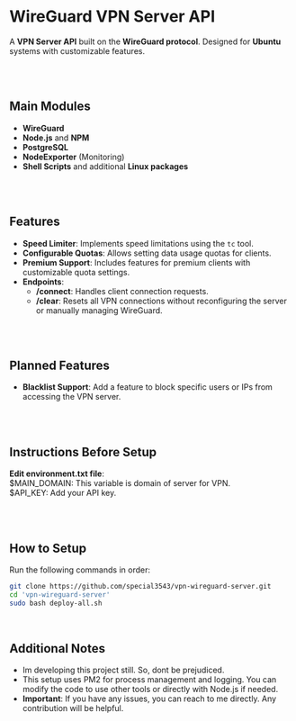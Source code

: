 # WireGuard VPN Server API

A **VPN Server API** built on the **WireGuard protocol**. Designed for **Ubuntu** systems with customizable features.

<br /><br />

## Main Modules

- **WireGuard**
- **Node.js** and **NPM**
- **PostgreSQL**
- **NodeExporter** (Monitoring)
- **Shell Scripts** and additional **Linux packages**

<br /><br />

## Features

- **Speed Limiter**: Implements speed limitations using the `tc` tool.  
- **Configurable Quotas**: Allows setting data usage quotas for clients.  
- **Premium Support**: Includes features for premium clients with customizable quota settings.  
- **Endpoints**:  
  - **/connect**: Handles client connection requests.  
  - **/clear**: Resets all VPN connections without reconfiguring the server or manually managing WireGuard.

<br /><br />

## Planned Features

- **Blacklist Support**: Add a feature to block specific users or IPs from accessing the VPN server.

<br /><br />

## Instructions Before Setup

**Edit environment.txt file**:<br />
$MAIN_DOMAIN: This variable is domain of server for VPN.<br />
$API_KEY: Add your API key.

<br /><br />

## How to Setup

Run the following commands in order:

```bash
git clone https://github.com/special3543/vpn-wireguard-server.git
cd 'vpn-wireguard-server' 
sudo bash deploy-all.sh
```
<br />


## Additional Notes

- Im developing this project still. So, dont be prejudiced.
- This setup uses PM2 for process management and logging. You can modify the code to use other tools or directly with Node.js if needed.
- **Important**: If you have any issues, you can reach to me directly. Any contribution will be helpful.<br /><br /><br />



